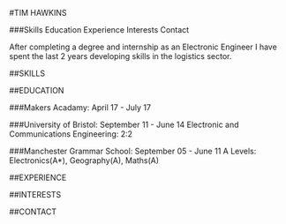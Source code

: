 #TIM HAWKINS

###Skills Education Experience Interests Contact

After completing a degree and internship as an Electronic Engineer I have spent the last 2 years developing skills in the logistics sector.

##SKILLS

##EDUCATION

###Makers Acadamy: April 17 - July 17

###University of Bristol: September 11 - June 14
Electronic and Communications Engineering: 2:2

###Manchester Grammar School: September 05 - June 11
A Levels: Electronics(A*), Geography(A), Maths(A)

##EXPERIENCE

##INTERESTS

##CONTACT
